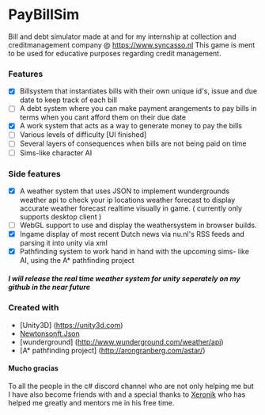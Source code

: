 # PayBillSim
Bill and debt simulator made at and for my internship at collection and creditmanagement company @ https://www.syncasso.nl
This game is ment to be used for educative purposes regarding credit management.
### Features

- [x] Billsystem that instantiates bills with their own unique id's, issue and due date to keep track of each bill
- [ ] A debt system where you can make payment arangements to pay bills in terms when you cant afford them on their due date
- [x] A work system that acts as a way to generate money to pay the bills
- [ ] Various levels of difficulty [UI finished]
- [ ] Several layers of consequences when bills are not being paid on time
- [ ] Sims-like character AI 

### Side features
- [x] A weather system that uses JSON to implement wundergrounds weather api to check your ip locations weather forecast 
to display accurate weather forecast realtime visually in game. ( currently only supports desktop client )
- [ ] WebGL support to use and display the weathersystem in browser builds.
- [x] Ingame display of most recent Dutch news via nu.nl's RSS feeds and parsing it into unity via xml
- [x] Pathfinding system to work hand in hand with the upcoming sims- like AI, using the A* pathfinding project

##### I will release the real time weather system for unity seperately on my github in the near future

### Created with
* [Unity3D] (https://unity3d.com)
* [Newtonsonft.Json](http://www.newtonsoft.com/json)
* [wunderground] (http://www.wunderground.com/weather/api)
* [A* pathfinding project] (http://arongranberg.com/astar/)

#### Mucho gracias

To all the people in the c# discord channel who are not only helping me but I have also become friends with
and a special thanks to  [Xeronik](https://github.com/mastorm/) who has helped me greatly and mentors me in his free time.
